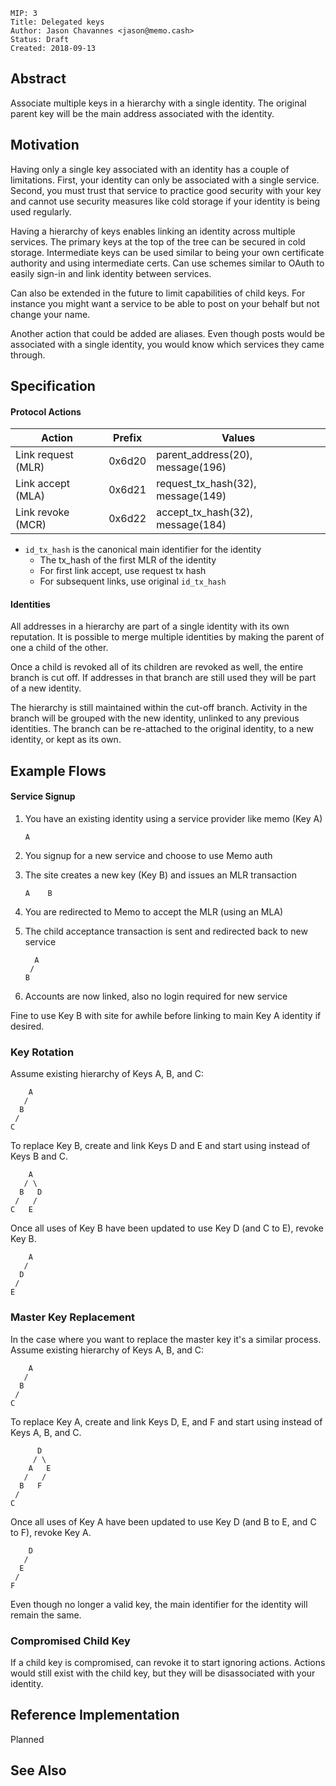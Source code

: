 ```
MIP: 3
Title: Delegated keys
Author: Jason Chavannes <jason@memo.cash>
Status: Draft
Created: 2018-09-13
```

## Abstract

Associate multiple keys in a hierarchy with a single identity.
The original parent key will be the main address associated with the identity.

## Motivation

Having only a single key associated with an identity has a couple of limitations.
First, your identity can only be associated with a single service.
Second, you must trust that service to practice good security with your key
and cannot use security measures like cold storage if your identity is being used regularly.

Having a hierarchy of keys enables linking an identity across multiple services.
The primary keys at the top of the tree can be secured in cold storage.
Intermediate keys can be used similar to being your own certificate authority
and using intermediate certs.
Can use schemes similar to OAuth to easily sign-in and link identity between services.

Can also be extended in the future to limit capabilities of child keys.
For instance you might want a service to be able to post on your behalf
but not change your name. 

Another action that could be added are aliases.
Even though posts would be associated with a single identity,
you would know which services they came through.
 

## Specification

#### Protocol Actions

| Action | Prefix | Values |
|---|---|---|
| Link request (MLR) | 0x6d20 | parent_address(20), message(196) |
| Link accept (MLA) | 0x6d21 | request_tx_hash(32), message(149) |
| Link revoke (MCR) | 0x6d22 | accept_tx_hash(32), message(184) |

* `id_tx_hash` is the canonical main identifier for the identity
  * The tx_hash of the first MLR of the identity
  * For first link accept, use request tx hash
  * For subsequent links, use original `id_tx_hash`

#### Identities

All addresses in a hierarchy are part of a single identity with its own reputation.
It is possible to merge multiple identities by making the parent of one a child of the other.

Once a child is revoked all of its children are revoked as well, the entire branch is cut off.
If addresses in that branch are still used they will be part of a new identity.

The hierarchy is still maintained within the cut-off branch.
Activity in the branch will be grouped with the new identity, unlinked to any previous identities.
The branch can be re-attached to the original identity, to a new identity, or kept as its own.


## Example Flows

#### Service Signup

1. You have an existing identity using a service provider like memo (Key A)
    ```
    A
    ```

2. You signup for a new service and choose to use Memo auth
3. The site creates a new key (Key B) and issues an MLR transaction
    ```
    A    B
    ```

4. You are redirected to Memo to accept the MLR (using an MLA)
5. The child acceptance transaction is sent and redirected back to new service
    ```
      A
     /
    B
    ```

6. Accounts are now linked, also no login required for new service

Fine to use Key B with site for awhile before linking to main Key A identity if desired.



### Key Rotation

Assume existing hierarchy of Keys A, B, and C:

```
    A
   /
  B
 /
C
```

To replace Key B, create and link Keys D and E and
start using instead of Keys B and C.

```
    A
   / \
  B   D
 /   /
C   E
```

Once all uses of Key B have been updated to use Key D (and C to E),
revoke Key B.

```
    A
   /
  D
 /
E
```

### Master Key Replacement

In the case where you want to replace the master key it's a similar process.
Assume existing hierarchy of Keys A, B, and C:

```
    A
   /
  B
 /
C
```

To replace Key A, create and link Keys D, E, and F and
start using instead of Keys A, B, and C.

```
      D
     / \
    A   E
   /   /
  B   F
 /
C
```

Once all uses of Key A have been updated to use Key D (and B to E, and C to F),
revoke Key A.

```
    D
   /
  E
 /
F
```

Even though no longer a valid key, the main identifier for the identity will remain the same.

### Compromised Child Key

If a child key is compromised, can revoke it to start ignoring actions.
Actions would still exist with the child key, but they will be disassociated with your identity.


## Reference Implementation

Planned

## See Also
